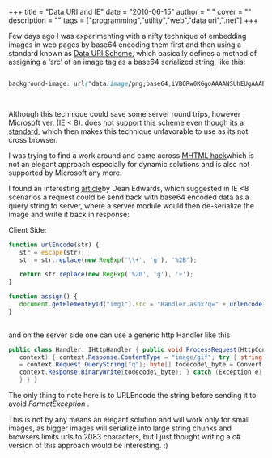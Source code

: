 
+++
title = "Data URI and IE"
date = "2010-06-15"
author = " "
cover = ""
description = ""
tags = ["programming","utility","web","data uri",".net"]
+++

Few days ago I was experimenting with a nifty technique of embedding images in web pages by base64 encoding them first and then using a standard known as [Data URI Scheme](http://en.wikipedia.org/wiki/Data_URI_scheme), which basically defines a method of assigning a ‘src’ of an image tag as a base64 serialized string, like this:

 ```css

background-image: url("data:image/png;base64,iVBORw0KGgoAAAANSUhEUgAAABkAAAAUBAMAAACKWYuOAAAAMFBMVEX///92dnZ2dnZ2dnZ2dnZ2dnZ2dnZ2dnZ2dnZ2dnZ2dnZ2dnZ2dnZ2dnZ2dnZ2dnYvD4PNAAAAD3RSTlMAACTkfhvbh3iEewTtxBIFliR3AAAAUklEQVQY02NgIBMwijgKCgrAef5fkHnz/y9E4kn+/4XEE6z/34jEE///A4knev7zAwQv7L8RQk40/7MiggeUQpjJff+zIpINykbIbhFSROIRDQAWUhW2oXLWAQAAAABJRU5ErkJggg==");

    
```
 Although this technique could save some server round trips, however Microsoft ver. (IE < 8). does not support this scheme even though its a [standard](http://tools.ietf.org/html/rfc2397), which then makes this technique unfavorable to use as its not cross browser.

 I was trying to find a work around and came across [MHTML hack](http://www.phpied.com/mhtml-when-you-need-data-uris-in-ie7-and-under/)which is not an elegant approach especially for dynamic solutions and is also not supported by Microsoft any more.

 I found an interesting [article](http://dean.edwards.name/weblog/2005/06/base64-ie/)by Dean Edwards, which suggested in IE <8 scenarios a request could be send back with base64 encoded data as a query string to server, where a server module would then de-serialize the image and write it back in response:

 Client Side:

 ```javascript
function urlEncode(str) {
    str = escape(str);
    str = str.replace(new RegExp('\\+', 'g'), '%2B');

    return str.replace(new RegExp('%20', 'g'), '+');
}

function assign() {
    document.getElementById("img1").src = "Handler.ashx?q=" + urlEncode("iVBORw0KGgoAAAANSUhEUgAAABkAAAAUBAMAAACKWYuOAAAAMFBMVEX///92dnZ2dnZ2dnZ2dnZ2dnZ2dnZ2dnZ2dnZ2dnZ2dnZ2dnZ2dnZ2dnZ2dnZ2dnYvD4PNAAAAD3RSTlMAACTkfhvbh3iEewTtxBIFliR3AAAAUklEQVQY02NgIBMwijgKCgrAef5fkHnz/y9E4kn+/4XEE6z/34jEE///A4knev7zAwQv7L8RQk40/7MiggeUQpjJff+zIpINykbIbhFSROIRDQAWUhW2oXLWAQAAAABJRU5ErkJggg==");
}
    
```
 and on the server side one can use a generic http Handler like this

 ```csharp
 public class Handler: IHttpHandler { public void ProcessRequest(HttpContext
    context) { context.Response.ContentType = "image/gif"; try { string data
    = context.Request.QueryString["q"]; byte[] todecode\_byte = Convert.FromBase64String(data);
    context.Response.BinaryWrite(todecode\_byte); } catch (Exception e) { //Log
    } } }
```
 The only thing to note here is to URLEncode the string before sending it to avoid *FormatException* .

 This is not by any means an elegant solution and will work only for small images, as bigger images will serialize into large string chunks and browsers limits urls to 2083 characters, but I just thought writing a c# version of this approach would be interesting. :)



